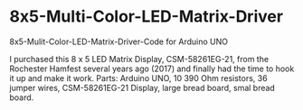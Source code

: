# 8x5-Multi-Color-LED-Matrix-Driver
8x5-Mulit-Color-LED-Matrix-Driver-Code for Arduino UNO

I purchased this 8 x 5 LED Matrix Display, CSM-58261EG-21, from the Rochester Hamfest several years ago (2017) and finally had the time to hook it up and make it work.
Parts: Arduino UNO, 10 390 Ohm resistors, 36 jumper wires, CSM-58261EG-21 Display, large bread board, smal bread board.

